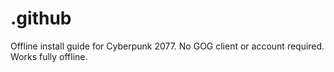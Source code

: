 # .github
Offline install guide for Cyberpunk 2077. No GOG client or account required. Works fully offline.
